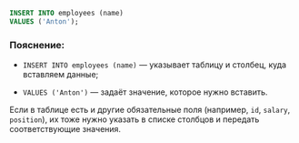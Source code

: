 ```sql
INSERT INTO employees (name)
VALUES ('Anton');
```

### Пояснение:

- `INSERT INTO employees (name)` — указывает таблицу и столбец, куда вставляем данные;
    
- `VALUES ('Anton')` — задаёт значение, которое нужно вставить.
    

Если в таблице есть и другие обязательные поля (например, `id`, `salary`, `position`), их тоже нужно указать в списке столбцов и передать соответствующие значения.